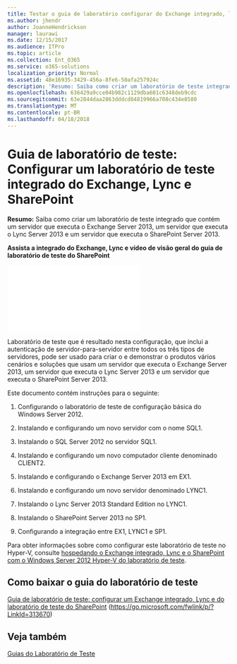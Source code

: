 ```yaml
---
title: Testar o guia de laboratório configurar do Exchange integrado, laboratório de teste do Lync e o SharePoint
ms.author: jhendr
author: JoanneHendrickson
manager: laurawi
ms.date: 12/15/2017
ms.audience: ITPro
ms.topic: article
ms.collection: Ent_O365
ms.service: o365-solutions
localization_priority: Normal
ms.assetid: 48e16935-3429-456a-8fe6-50afa257924c
description: 'Resumo: Saiba como criar um laboratório de teste integrado que contém um servidor que executa o Exchange Server 2013, um servidor que executa o Lync Server 2013 e um servidor que executa o SharePoint Server 2013.'
ms.openlocfilehash: 636429a9cce04b982c1129dba601c6348deb9cdc
ms.sourcegitcommit: 63e2844daa2863dddcd84819966a708c434e8580
ms.translationtype: MT
ms.contentlocale: pt-BR
ms.lasthandoff: 04/18/2018
---
```

# <a name="test-lab-guide-configure-an-integrated-exchange-lync-and-sharepoint-test-lab"></a>Guia de laboratório de teste: Configurar um laboratório de teste integrado do Exchange, Lync e SharePoint

 **Resumo:** Saiba como criar um laboratório de teste integrado que contém um servidor que executa o Exchange Server 2013, um servidor que executa o Lync Server 2013 e um servidor que executa o SharePoint Server 2013.
 
**Assista a integrado do Exchange, Lync e vídeo de visão geral do guia de laboratório de teste do SharePoint**

<iframe src="//videoplayercdn.osi.office.net/hub/?csid=ux-cms-en-us-msoffice&uuid=8d1f00cc-b8b1-4394-9367-0cc9765e380a&AutoPlayVideo=false" frameborder= "0" marginwidth= "0" marginheight= "0" scrolling= "no" allowfullscreen= "" ></iframe>

 
Laboratório de teste que é resultado nesta configuração, que inclui a autenticação de servidor-para-servidor entre todos os três tipos de servidores, pode ser usado para criar o e demonstrar o produtos vários cenários e soluções que usam um servidor que executa o Exchange Server 2013, um servidor que executa o Lync Server 2013 e um servidor que executa o SharePoint Server 2013.
  
Este documento contém instruções para o seguinte:
  
1. Configurando o laboratório de teste de configuração básica do Windows Server 2012.
    
2. Instalando e configurando um novo servidor com o nome SQL1.
    
3. Instalando o SQL Server 2012 no servidor SQL1.
    
4. Instalando e configurando um novo computador cliente denominado CLIENT2.
    
5. Instalando e configurando o Exchange Server 2013 em EX1.
    
6. Instalando e configurando um novo servidor denominado LYNC1.
    
7. Instalando o Lync Server 2013 Standard Edition no LYNC1.
    
8. Instalando o SharePoint Server 2013 no SP1.
    
9. Configurando a integração entre EX1, LYNC1 e SP1.
    
Para obter informações sobre como configurar este laboratório de teste no Hyper-V, consulte [hospedando o Exchange integrado, Lync e o SharePoint com o Windows Server 2012 Hyper-V do laboratório de teste](https://social.technet.microsoft.com/wiki/contents/articles/18483.hosting-the-integrated-exchange-lync-and-sharepoint-test-lab-with-windows-server-2012-hyper-v.aspx).
  
## <a name="download-the-test-lab-guide"></a>Como baixar o guia do laboratório de teste

[Guia de laboratório de teste: configurar um Exchange integrado, Lync e do laboratório de teste do SharePoint](https://go.microsoft.com/fwlink/p/?LinkId=313670) (https://go.microsoft.com/fwlink/p/?LinkId=313670)
  
## <a name="see-also"></a>Veja também

[Guias do Laboratório de Teste](https://go.microsoft.com/fwlink/p/?LinkId=202817)




